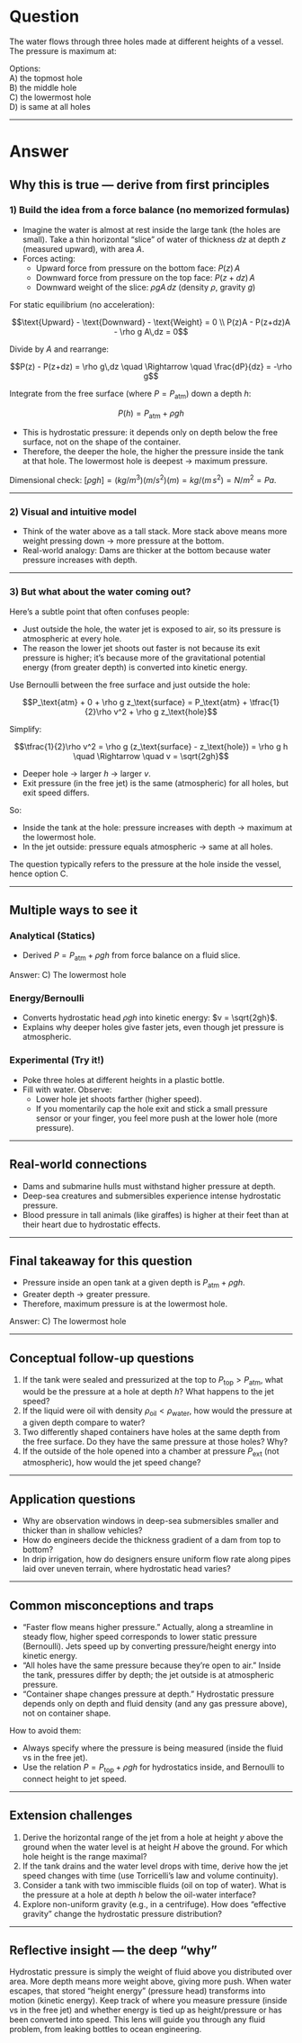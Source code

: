 # Question
The water flows through three holes made at different heights of a vessel.  
The pressure is maximum at:

Options:  
A) the topmost hole  
B) the middle hole  
C) the lowermost hole  
D) is same at all holes

---
# Answer


## Why this is true — derive from first principles

### 1) Build the idea from a force balance (no memorized formulas)
- Imagine the water is almost at rest inside the large tank (the holes are small). Take a thin horizontal “slice” of water of thickness $dz$ at depth $z$ (measured upward), with area $A$.
- Forces acting:
  - Upward force from pressure on the bottom face: $P(z)\,A$
  - Downward force from pressure on the top face: $P(z+dz)\,A$
  - Downward weight of the slice: $\rho g A\,dz$ (density $\rho$, gravity $g$)

For static equilibrium (no acceleration):
```math
\text{Upward} - \text{Downward} - \text{Weight} = 0 \\
P(z)A - P(z+dz)A - \rho g A\,dz = 0
```
Divide by $A$ and rearrange:
```math
P(z) - P(z+dz) = \rho g\,dz \quad \Rightarrow \quad \frac{dP}{dz} = -\rho g
```

Integrate from the free surface (where $P = P_\text{atm}$) down a depth $h$:
```math
P(h) = P_\text{atm} + \rho g h
```

- This is hydrostatic pressure: it depends only on depth below the free surface, not on the shape of the container.
- Therefore, the deeper the hole, the higher the pressure inside the tank at that hole. The lowermost hole is deepest → maximum pressure.

Dimensional check: $[\rho g h] = (kg/m^3)(m/s^2)(m) = kg/(m\,s^2) = N/m^2 = Pa$.

---

### 2) Visual and intuitive model
- Think of the water above as a tall stack. More stack above means more weight pressing down → more pressure at the bottom.
- Real-world analogy: Dams are thicker at the bottom because water pressure increases with depth.

---

### 3) But what about the water coming out?
Here’s a subtle point that often confuses people:
- Just outside the hole, the water jet is exposed to air, so its pressure is atmospheric at every hole.
- The reason the lower jet shoots out faster is not because its exit pressure is higher; it’s because more of the gravitational potential energy (from greater depth) is converted into kinetic energy.

Use Bernoulli between the free surface and just outside the hole:
```math
P_\text{atm} + 0 + \rho g z_\text{surface} = P_\text{atm} + \tfrac{1}{2}\rho v^2 + \rho g z_\text{hole}
```
Simplify:
```math
\tfrac{1}{2}\rho v^2 = \rho g (z_\text{surface} - z_\text{hole}) = \rho g h
\quad \Rightarrow \quad v = \sqrt{2gh}
```
- Deeper hole → larger $h$ → larger $v$.
- Exit pressure (in the free jet) is the same (atmospheric) for all holes, but exit speed differs.

So:
- Inside the tank at the hole: pressure increases with depth → maximum at the lowermost hole.
- In the jet outside: pressure equals atmospheric → same at all holes.

The question typically refers to the pressure at the hole inside the vessel, hence option C.

---

## Multiple ways to see it

### Analytical (Statics)
- Derived $P = P_\text{atm} + \rho g h$ from force balance on a fluid slice.

Answer: C) The lowermost hole

### Energy/Bernoulli
- Converts hydrostatic head $\rho g h$ into kinetic energy: $v = \sqrt{2gh}$.
- Explains why deeper holes give faster jets, even though jet pressure is atmospheric.

### Experimental (Try it!)
- Poke three holes at different heights in a plastic bottle.
- Fill with water. Observe:
  - Lower hole jet shoots farther (higher speed).
  - If you momentarily cap the hole exit and stick a small pressure sensor or your finger, you feel more push at the lower hole (more pressure).

---

## Real-world connections
- Dams and submarine hulls must withstand higher pressure at depth.
- Deep-sea creatures and submersibles experience intense hydrostatic pressure.
- Blood pressure in tall animals (like giraffes) is higher at their feet than at their heart due to hydrostatic effects.

---

## Final takeaway for this question
- Pressure inside an open tank at a given depth is $P_\text{atm} + \rho g h$.
- Greater depth → greater pressure.
- Therefore, maximum pressure is at the lowermost hole.

Answer: C) The lowermost hole

---

## Conceptual follow-up questions
1. If the tank were sealed and pressurized at the top to $P_\text{top} > P_\text{atm}$, what would be the pressure at a hole at depth $h$? What happens to the jet speed?
2. If the liquid were oil with density $\rho_\text{oil} < \rho_\text{water}$, how would the pressure at a given depth compare to water?
3. Two differently shaped containers have holes at the same depth from the free surface. Do they have the same pressure at those holes? Why?
4. If the outside of the hole opened into a chamber at pressure $P_\text{ext}$ (not atmospheric), how would the jet speed change?

---

## Application questions
- Why are observation windows in deep-sea submersibles smaller and thicker than in shallow vehicles?
- How do engineers decide the thickness gradient of a dam from top to bottom?
- In drip irrigation, how do designers ensure uniform flow rate along pipes laid over uneven terrain, where hydrostatic head varies?

---

## Common misconceptions and traps
- “Faster flow means higher pressure.” Actually, along a streamline in steady flow, higher speed corresponds to lower static pressure (Bernoulli). Jets speed up by converting pressure/height energy into kinetic energy.
- “All holes have the same pressure because they’re open to air.” Inside the tank, pressures differ by depth; the jet outside is at atmospheric pressure.
- “Container shape changes pressure at depth.” Hydrostatic pressure depends only on depth and fluid density (and any gas pressure above), not on container shape.

How to avoid them:
- Always specify where the pressure is being measured (inside the fluid vs in the free jet).
- Use the relation $P = P_\text{top} + \rho g h$ for hydrostatics inside, and Bernoulli to connect height to jet speed.

---

## Extension challenges
1. Derive the horizontal range of the jet from a hole at height $y$ above the ground when the water level is at height $H$ above the ground. For which hole height is the range maximal?
2. If the tank drains and the water level drops with time, derive how the jet speed changes with time (use Torricelli’s law and volume continuity).
3. Consider a tank with two immiscible fluids (oil on top of water). What is the pressure at a hole at depth $h$ below the oil-water interface?
4. Explore non-uniform gravity (e.g., in a centrifuge). How does “effective gravity” change the hydrostatic pressure distribution?

---

## Reflective insight — the deep “why”
Hydrostatic pressure is simply the weight of fluid above you distributed over area. More depth means more weight above, giving more push. When water escapes, that stored “height energy” (pressure head) transforms into motion (kinetic energy). Keep track of where you measure pressure (inside vs in the free jet) and whether energy is tied up as height/pressure or has been converted into speed. This lens will guide you through any fluid problem, from leaking bottles to ocean engineering.